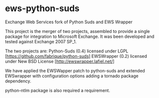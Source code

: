 ews-python-suds
===============

Exchange Web Services fork of Python Suds and EWS Wrapper

This project is the merger of two projects, assembled to provide a single package for integration to Microsoft Exchange. It was been developed and tested against Exchange 2007 SP_1.

The two projects are:
    Python-Suds (0.4) licensed under LGPL [https://github.com/fabrique/python-suds]
    EWSWrapper  (0.2) licensed under New BSD License [http://ewswrapper.lafiel.net/]

We have applied the EWSWapper patch to python-suds and extended EWSwrapper with configuration options adding a tornado package dependency.

python-ntlm package is also required a requirement.


    

    
